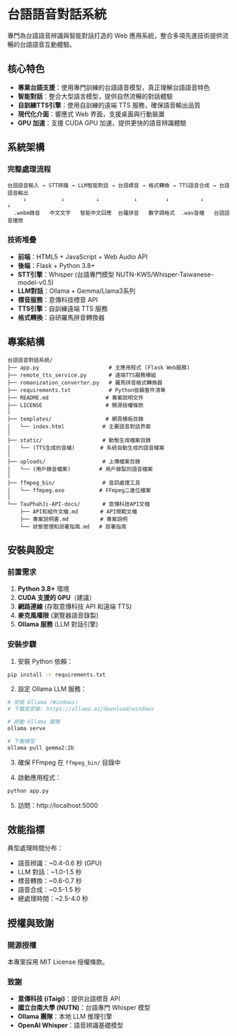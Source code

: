 # 台語語音對話系統

專門為台語語音辨識與智能對話打造的 Web 應用系統，整合多項先進技術提供流暢的台語語音互動體驗。

## 核心特色

- **專業台語支援**：使用專門訓練的台語語音模型，真正理解台語語音特色
- **智能對話**：整合大型語言模型，提供自然流暢的對話體驗  
- **自訓練TTS引擎**：使用自訓練的遠端 TTS 服務，確保語音輸出品質
- **現代化介面**：響應式 Web 界面，支援桌面與行動裝置
- **GPU 加速**：支援 CUDA GPU 加速，提供更快的語音辨識體驗

## 系統架構

### 完整處理流程
```
台語語音輸入 → STT辨識 → LLM智能對話 → 台語標音 → 格式轉換 → TTS語音合成 → 台語語音輸出
     ↓           ↓          ↓           ↓         ↓          ↓           ↓
  .webm錄音   中文文字   智能中文回應  台羅拼音   數字調格式  .wav音檔   台語語音播放
```

### 技術堆疊
- **前端**：HTML5 + JavaScript + Web Audio API
- **後端**：Flask + Python 3.8+
- **STT引擎**：Whisper (台語專門模型 NUTN-KWS/Whisper-Taiwanese-model-v0.5)
- **LLM對話**：Ollama + Gemma/Llama3系列
- **標音服務**：意傳科技標音 API
- **TTS引擎**：自訓練遠端 TTS 服務
- **格式轉換**：自研羅馬拼音轉換器

## 專案結構

```
台語語音對話系統/ 
├── app.py                      # 主應用程式 (Flask Web服務)
├── remote_tts_service.py       # 遠端TTS服務模組
├── romanization_converter.py   # 羅馬拼音格式轉換器
├── requirements.txt            # Python依賴套件清單
├── README.md                  # 專案說明文件
├── LICENSE                    # 開源授權條款
│
├── templates/                 # 網頁模板目錄
│   └── index.html            # 主要語音對話界面
│
├── static/                   # 動態生成檔案目錄
│   └── (TTS生成的音檔)        # 系統自動生成的語音檔案
│
├── uploads/                  # 上傳檔案目錄  
│   └── (用戶錄音檔案)         # 用戶錄製的語音檔案
│
├── ffmpeg_bin/               # 音訊處理工具
│   └── ffmpeg.exe           # FFmpeg二進位檔案
│
└── TauPhahJi-API-docs/       # 意傳科技API文檔
    ├── API和組件文檔.md       # API規範文檔
    ├── 專案說明書.md          # 專案說明
    └── 狀態管理和部署指南.md   # 部署指南
```

## 安裝與設定

### 前置需求

1. **Python 3.8+** 環境
2. **CUDA 支援的 GPU**（建議）
3. **網路連線** (存取意傳科技 API 和遠端 TTS)
4. **麥克風權限** (瀏覽器語音錄製)
5. **Ollama 服務** (LLM 對話引擎)

### 安裝步驟

1. 安裝 Python 依賴：
```bash
pip install -r requirements.txt
```

2. 設定 Ollama LLM 服務：
```bash
# 安裝 Ollama (Windows)
# 下載並安裝: https://ollama.ai/download/windows

# 啟動 Ollama 服務
ollama serve

# 下載模型
ollama pull gemma2:2b
```

3. 確保 FFmpeg 在 `ffmpeg_bin/` 目錄中

4. 啟動應用程式：
```bash
python app.py
```

5. 訪問：http://localhost:5000

## 效能指標

典型處理時間分布：
- 語音辨識：~0.4-0.6 秒 (GPU)
- LLM 對話：~1.0-1.5 秒
- 標音轉換：~0.6-0.7 秒
- 語音合成：~0.5-1.5 秒
- 總處理時間：~2.5-4.0 秒

## 授權與致謝

### 開源授權
本專案採用 MIT License 授權條款。

### 致謝
- **意傳科技 (iTaigi)**：提供台語標音 API
- **國立台南大學 (NUTN)**：台語專門 Whisper 模型
- **Ollama 團隊**：本地 LLM 推理引擎
- **OpenAI Whisper**：語音辨識基礎模型
